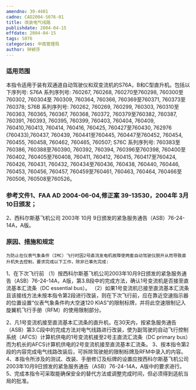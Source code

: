 ```yaml
---
amendno: 39-4401
cadno: CAD2004-S076-01
title: 改装电气线路
publishdate: 2004-04-15
effdate: 2004-04-15
tags: S076
categories: 中南管理局
author: 钟颖芬
---
```


### 适用范围 
本指令适用于装有双通道自动驾驶仪和双变流机的S76A，B和C型直升机。包括以下序列号:
S76A 系列序列号: 760267, 760268, 760270至760298, 760300至760302, 760304至 760309, 760364, 760366, 760369至760371, 760373至760378;
S76B 系列序列号: 760262, 760269, 760299, 760303, 760310至760363, 760365, 760367, 760368, 760372, 760379至760382, 760387, 760391, 760393, 760395, 760399, 760403, 760404, 760409, 760410,760413, 760414, 760416, 760425, 760427至760430, 762976 (760433),760437, 760439, 760441至760445, 760447至760452, 760454, 760455, 760458, 760462, 760465, 760507;
S76C 系列序列号: 760383至760386, 760388至760390, 760392, 760394, 760396至760398, 760400至760402, 760405至760408, 760411, 760412, 760415, 760417至760424, 760426, 760431, 760432, 760434至760436, 760438, 760440, 760446, 760453, 760456, 760457, 760459至760461, 760463, 760464, 760466至760506, 760508至760526。

### 参考文件1、FAA AD 2004-06-04,修正案 39-13530，2004年 3月 10日颁发；
  
2、西科尔斯基飞机公司 2003年 10月 9日颁发的紧急服务通告（ASB）76-24-14A，A版。

### 原因、措施和规定 
    为防止在仪表气象条件（IMC）飞行时因2号直流发电机故障使两套自动驾驶仪脱开从而导致直升机失去控制，要求完成以下工作，除非已事先完成: 
1、在下次飞行前 
    （1）按西科尔斯基飞机公司2003年10月9日颁发的紧急服务通告（ASB）76-24-14A，A版，第3.B段中的完成方法，确认1号变流机是否接至直流基本汇流条（DC essential bus）。
    （2）如果1号变流机已接至直流基本汇流条且该接线方法未按本指令第2段进行改装，则在下次飞行前，应在靠近空速指示器的位置设置“仪表气象条件昀大空速120 KIAS”的限制标牌，并将此空速限制记入旋翼机飞行手册（RFM）的使用限制部分。 

2、凡1号变流机接至直流基本汇流条的直升机，在30天内，按紧急服务通告（ASB）第3.C段中的完成方法对电气线路进行改装，使为副驾驶的自动飞行控制系统（AFCS）计算机供电的1号变流机接至2号主直流汇流条（DC primary bus）而为机长的AFCS计算机供电的2号变流机接至直流基本汇流条。 
    3、按本指令第2段的内容完成电气线路改装后，可拆除驾驶舱的限制标牌及RFM中录入的内容。 
    4、本指令所涉及的测试、改装、手册修订及标牌的设置应按西科尔斯基飞机公司2003年10月9日颁发的紧急服务通告（ASB）76-24-14A，A版中的要求进行。 
    5、完成本指令可采取能确保安全的替代方法或调整完成时间，但必须得到适航当局的批准。
